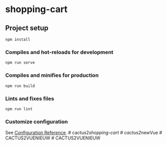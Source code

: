 # shopping-cart

## Project setup
```
npm install
```

### Compiles and hot-reloads for development
```
npm run serve
```

### Compiles and minifies for production
```
npm run build
```

### Lints and fixes files
```
npm run lint
```

### Customize configuration
See [Configuration Reference](https://cli.vuejs.org/config/).
#   c a c t u s 2 _ s h o p p i n g - c a r t  
 #   c a c t u s 2 _ n e w V u e  
 #   C A C T U S 2 V U E N I E U W  
 #   C A C T U S 2 V U E N I E U W  
 